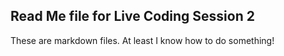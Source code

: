 ## Read Me file for Live Coding Session 2

These are markdown files. At least I know how to do something!
